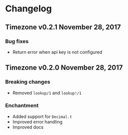 # Changelog

## Timezone v0.2.1 November 28, 2017

### Bug fixes
- Return error when api key is not configured

## Timezone v0.2.0 November 28, 2017

### Breaking changes
- Removed `lookup/1` and `lookup!/1`

### Enchantment
- Added support for `Decimal.t`
- Improved error handling
- Improved docs